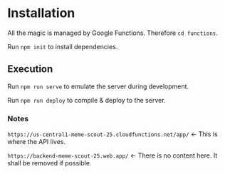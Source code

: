 # Installation
All the magic is managed by Google Functions.
Therefore `cd functions`.

Run `npm init` to install dependencies.

## Execution
Run `npm run serve` to emulate the server during development.

Run `npm run deploy` to compile & deploy to the server.

### Notes
`https://us-central1-meme-scout-25.cloudfunctions.net/app/` <- This is where the API lives.

`https://backend-meme-scout-25.web.app/` <- There is no content here. It shall be removed if possible.